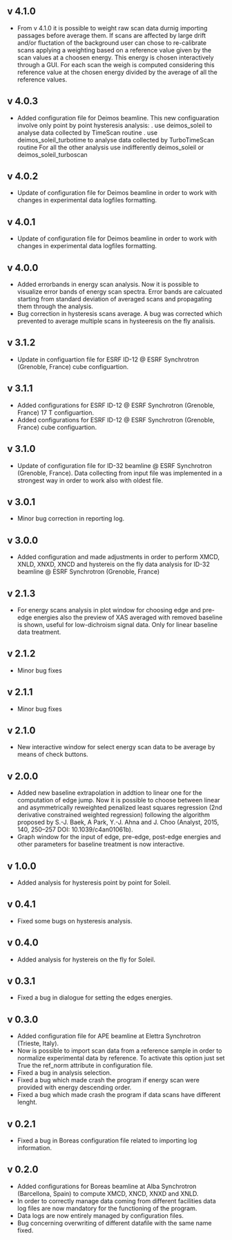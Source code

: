 v 4.1.0
-------
- From v 4.1.0 it is possible to weight raw scan data durnig importing passages before average them. If scans are affected by large drift and/or fluctation of the background user can chose to re-calibrate scans applying a weighting based on a reference value given by the scan values at a choosen energy. This energy is chosen interactively through a GUI. For each scan the weigh is computed considering this reference value at the chosen energy divided by the average of all the reference values.  

v 4.0.3
-------
- Added configuration file for Deimos beamline. This new configuaration involve only point by point hysteresis analysis:
. use deimos_soleil to analyse data collected by TimeScan routine
. use deimos_soleil_turbotime to analyse data collected by TurboTimeScan routine
For all the other analysis use indifferently deimos_soleil or deimos_soleil_turboscan

v 4.0.2
-------
- Update of configuration file for Deimos beamline in order to work with changes in experimental data logfiles formatting.

v 4.0.1
-------
- Update of configuration file for Deimos beamline in order to work with changes in experimental data logfiles formatting.

v 4.0.0
-------
- Added errorbands in energy scan analysis. Now it is possible to visualize error bands of energy scan spectra. Error bands are calcuated starting from standard deviation of averaged scans and propagating them through the analysis.
- Bug correction in hysteresis scans average. A bug was corrected which prevented to average multiple scans in hysteeresis on the fly analisis. 

v 3.1.2
-------
- Update in configuartion file for ESRF ID-12 @ ESRF Synchrotron (Grenoble, France) cube configuartion.

v 3.1.1
-------
- Added configurations for ESRF ID-12 @ ESRF Synchrotron (Grenoble, France) 17 T configuartion.
- Added configurations for ESRF ID-12 @ ESRF Synchrotron (Grenoble, France) cube configuartion.

v 3.1.0
-------
- Update of configuration file for ID-32 beamline @ ESRF Synchrotron (Grenoble, France). Data collecting from input file was implemented in a strongest way in order to work also with oldest file.

v 3.0.1
-------
- Minor bug correction in reporting log.

v 3.0.0
-------
- Added configuration and made adjustments in order to perform XMCD, XNLD, XNXD, XNCD and hystereis on the fly data analysis for ID-32 beamline @ ESRF Synchrotron (Grenoble, France)

v 2.1.3
-------
- For energy scans analysis in plot window for choosing edge and pre-edge energies also the preview of XAS averaged with removed baseline is shown, useful for low-dichroism signal data. Only for linear baseline data treatment.

v 2.1.2
-------
- Minor bug fixes

v 2.1.1
-------
- Minor bug fixes

v 2.1.0
-------
- New interactive window for select energy scan data to be average by means of check buttons.

v 2.0.0
-------
- Added new baseline extrapolation in addtion to linear one for the computation of edge jump.
Now it is possible to choose between linear and asymmetrically reweighted penalized least squares regression (2nd derivative constrained weighted regression) following the algorithm proposed by S.-J. Baek, A Park, Y.-J. Ahna and J. Choo (Analyst, 2015, 140, 250–257 DOI: 10.1039/c4an01061b).
- Graph window for the input of edge, pre-edge, post-edge energies and other parameters for baseline treatment is now interactive.

v 1.0.0
-------
- Added analysis for hysteresis point by point for Soleil.

v 0.4.1
-------
- Fixed some bugs on hysteresis analysis.

v 0.4.0
-------
- Added analysis for hystereis on the fly for Soleil.

v 0.3.1
-------
- Fixed a bug in dialogue for setting the edges energies.

v 0.3.0
-------
- Added configuration file for APE beamline at Elettra Synchrotron
  (Trieste, Italy).
- Now is possible to import scan data from a reference sample in order
  to normalize experimental data by reference. To activate this option
  just set True  the ref_norm attribute in configuration file.
- Fixed a bug in analysis selection.
- Fixed a bug which made crash the program if energy scan were provided
  with energy descending order.
- Fixed a bug which made crash the program if data scans have different
  lenght.

v 0.2.1
-------
- Fixed a bug in Boreas configuration file related to importing log
  information.

v 0.2.0
-------
- Added configurations for Boreas beamline at Alba Synchrotron 
  (Barcellona, Spain) to compute XMCD, XNCD, XNXD and XNLD.
- In order to correctly manage data coming from different facilities
  data log files are now mandatory for the functioning of the program.
- Data logs are now entirely managed by configuration files.
- Bug concerning overwriting of different datafile with the same name
  fixed.
